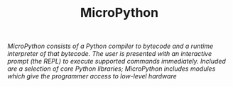 <br />

<h1 align="center">MicroPython</h1>

<br />

*MicroPython consists of a Python compiler to bytecode and a runtime interpreter of that bytecode.
The user is presented with an interactive prompt (the REPL) to execute supported commands immediately.
Included are a selection of core Python libraries; MicroPython includes modules which give the programmer access to low-level hardware*
